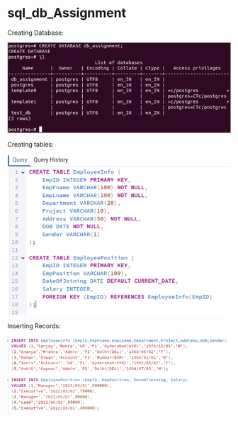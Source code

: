 # sql_db_Assignment

Creating Database:

![alt text](image.png)

Creating tables:

![alt text](image-1.png)

Inserting Records:

![alt text](image-2.png)
